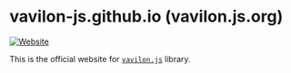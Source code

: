 # vavilon-js.github.io (vavilon.js.org)

[![Website](https://img.shields.io/website/https/vavilon.js.org.svg)](https://vavilon.js.org/)

This is the official website for [`vavilon.js`](https://github.com/vavilon-js/vavilon.js)
library.
